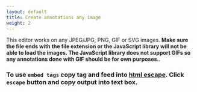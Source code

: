 ```yaml
---
layout: default
title: Create annotations any image
weight: 2
---
```

This editor works on any JPEG/JPG, PNG, GIF or SVG images.  **Make sure the file ends with the file extension or the JavaScript library will not be able to load the images. The JavaScript library does not support GIFs so any annotations done with GIF should be for own purposes.**.

### To use `embed tags` copy tag and feed into [html escape](https://www.freeformatter.com/html-escape.html). Click `escape` button and copy output into text box.

